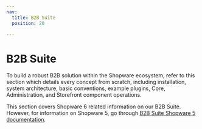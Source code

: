 ```yaml
---
nav:
  title: B2B Suite
  position: 20

---
```


# B2B Suite

To build a robust B2B solution within the Shopware ecosystem, refer to this section which details every concept from scratch, including installation, system architecture, basic conventions, example plugins, Core, Administration, and Storefront component operations.
  
This section covers Shopware 6 related information on our B2B Suite. However, for information on Shopware 5, go through [B2B Suite Shopware 5 documentation](https://developers.shopware.com/shopware-enterprise/b2b-suite/).
